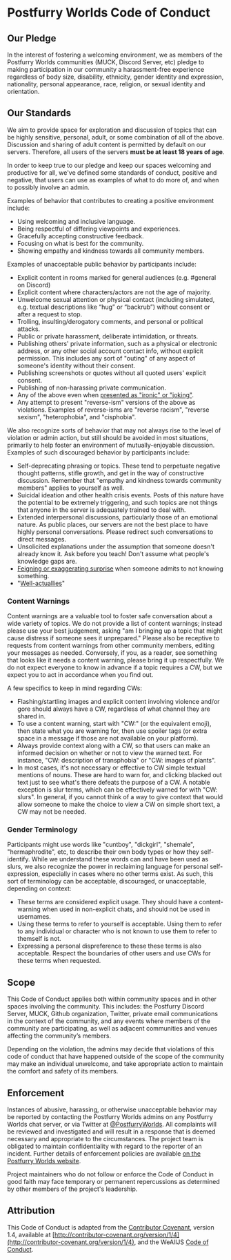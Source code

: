 # Postfurry Worlds Code of Conduct

## Our Pledge

In the interest of fostering a welcoming environment, we as members of the Postfurry Worlds communities (MUCK, Discord Server, etc) pledge to making participation in our community a harassment-free experience regardless of body size, disability, ethnicity, gender identity and expression, nationality, personal appearance, race, religion, or sexual identity and orientation.

## Our Standards

We aim to provide space for exploration and discussion of topics that can be highly sensitive, personal, adult, or some combination of all of the above. Discussion and sharing of adult content is permitted by default on our servers. Therefore, all users of the servers **must be at least 18 years of age**.

In order to keep true to our pledge and keep our spaces welcoming and productive for all, we've defined some standards of conduct, positive and negative, that users can use as examples of what to do more of, and when to possibly involve an admin.

Examples of behavior that contributes to creating a positive environment include:

  * Using welcoming and inclusive language.
  * Being respectful of differing viewpoints and experiences.
  * Gracefully accepting constructive feedback.
  * Focusing on what is best for the community.
  * Showing empathy and kindness towards all community members.

Examples of unacceptable public behavior by participants include:

 * Explicit content in rooms marked for general audiences (e.g. #general on Discord)
 * Explicit content where characters/actors are not the age of majority.
 * Unwelcome sexual attention or physical contact (including simulated, e.g. textual descriptions like “hug” or “backrub”) without consent or after a request to stop.
 * Trolling, insulting/derogatory comments, and personal or political attacks.
 * Public or private harassment, deliberate intimidation, or threats.
 * Publishing others' private information, such as a physical or electronic address, or any other social account contact info, without explicit permission. This includes any sort of "outing" of any aspect of someone's identity without their consent.
 * Publishing screenshots or quotes without all quoted users' explicit consent.
 * Publishing of non-harassing private communication.
 * Any of the above even when [presented as "ironic" or "joking"](https://en.wikipedia.org/wiki/Hipster_racism).
 * Any attempt to present "reverse-ism" versions of the above as violations. Examples of reverse-isms are "reverse racism", "reverse sexism", "heterophobia", and "cisphobia".

We also recognize sorts of behavior that may not always rise to the level of violation or admin action, but still should be avoided in most situations, primarily to help foster an environment of mutually-enjoyable discussion. Examples of such discouraged behavior by participants include:

 * Self-deprecating phrasing or topics. These tend to perpetuate negative thought patterns, stifle growth, and get in the way of constructive discussion. Remember that "empathy and kindness towards community members" applies to yourself as well.
 * Suicidal ideation and other health crisis events. Posts of this nature have the potential to be extremely triggering, and such topics are not things that anyone in the server is adequately trained to deal with.
 * Extended interpersonal discussions, particularly those of an emotional nature. As public places, our servers are not the best place to have highly personal conversations. Please redirect such conversations to direct messages.
 * Unsolicited explanations under the assumption that someone doesn't already know it. Ask before you teach! Don't assume what people's knowledge gaps are.
 * [Feigning or exaggerating surprise](https://www.recurse.com/manual#no-feigned-surprise)
   when someone admits to not knowing something.
 * "[Well-actuallies](https://www.recurse.com/manual#no-well-actuallys)"

### Content Warnings

Content warnings are a valuable tool to foster safe conversation about a wide variety of topics. We do not provide a list of content warnings; instead please use your best judgement, asking "am I bringing up a topic that might cause distress if someone sees it unprepared." Please also be receptive to requests from content warnings from other community members, editing your messages as needed. Conversely, if you, as a reader, see something that looks like it needs a content warning, please bring it up respectfully. We do not expect everyone to know in advance if a topic requires a CW, but we expect you to act in accordance when you find out.

A few specifics to keep in mind regarding CWs:

 * Flashing/startling images and explicit content involving violence and/or gore should always have a CW, regardless of what channel they are shared in.
 * To use a content warning, start with "CW:" (or the equivalent emoji), then state what you are warning for, then use spoiler tags (or extra space in a message if those are not available on your platform).
 * Always provide context along with a CW, so that users can make an informed decision on whether or not to view the warned text. For instance, "CW: description of transphobia" or "CW: images of plants".
 * In most cases, it's not necessary or effective to CW simple textual mentions of nouns. These are hard to warn for, and clicking blacked out text just to see what's there defeats the purpose of a CW. A notable exception is slur terms, which can be effectively warned for with "CW: slurs". In general, if you cannot think of a way to give context that would allow someone to make the choice to view a CW on simple short text, a CW may not be needed.

### Gender Terminology

Participants might use words like "cuntboy", "dickgirl", "shemale", "hermaphrodite", etc, to describe their own body types or how they self-identify. While we understand these words can and have been used as slurs, we also recognize the power in reclaiming language for personal self-expression, especially in cases where no other terms exist. As such, this sort of terminology can be acceptable, discouraged, or unacceptable, depending on context:

 * These terms are considered explicit usage. They should have a content-warning when used in non-explicit chats, and should not be used in usernames.
 * Using these terms to refer to yourself is acceptable. Using them to refer to any individual or character who is not known to use them to refer to themself is not.
 * Expressing a personal dispreference to these these terms is also acceptable. Respect the boundaries of other users and use CWs for these terms when requested.

## Scope

This Code of Conduct applies both within community spaces and in other spaces involving the community. This includes:
 the Postfurry Discord Server, MUCK, Github organization, Twitter, private email communications in the context of the community, and any events where members of the community are participating, as well as adjacent communities and venues affecting the community’s members.

Depending on the violation, the admins may decide that violations of this code of conduct that have happened outside of the scope of the community may make an individual unwelcome, and take appropriate action to maintain the comfort and safety of its members.

## Enforcement

Instances of abusive, harassing, or otherwise unacceptable behavior may be reported by contacting the Postfurry Worlds admins on any Postfurry Worlds chat server, or via Twitter at [@PostfurryWorlds](https://twitter.com/PostfurryWorlds/). All complaints will be reviewed and investigated and will result in a response that is deemed necessary and appropriate to the circumstances. The project team is obligated to maintain confidentiality with regard to the reporter of an incident. Further details of enforcement policies are available [on the Postfurry Worlds website](https://postfurry.github.io/conduct/enforcement).

Project maintainers who do not follow or enforce the Code of Conduct in good faith may face temporary or permanent repercussions as determined by other members of the project's leadership.

## Attribution

This Code of Conduct is adapted from the
[Contributor Covenant](http://contributor-covenant.org),
version 1.4, available at
[http://contributor-covenant.org/version/1/4](http://contributor-covenant.org/version/1/4),
and the WeAllJS [Code of Conduct](https://wealljs.org/code-of-conduct).
